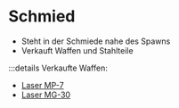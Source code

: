 # Schmied

- Steht in der Schmiede nahe des Spawns
- Verkauft Waffen und Stahlteile

:::details
Verkaufte Waffen:
- [Laser MP-7](../../items/laser_mp.md)
- [Laser MG-30](../../items/laser_mg.md)
